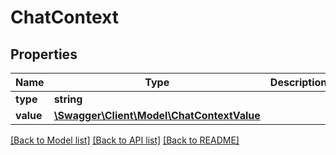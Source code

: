 # ChatContext

## Properties
Name | Type | Description | Notes
------------ | ------------- | ------------- | -------------
**type** | **string** |  | [optional] 
**value** | [**\Swagger\Client\Model\ChatContextValue**](ChatContextValue.md) |  | [optional] 

[[Back to Model list]](../../README.md#documentation-for-models) [[Back to API list]](../../README.md#documentation-for-api-endpoints) [[Back to README]](../../README.md)

